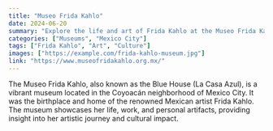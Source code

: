 ```yaml
---
title: "Museo Frida Kahlo"
date: 2024-06-20
summary: "Explore the life and art of Frida Kahlo at the Museo Frida Kahlo in Mexico City."
categories: ["Museums", "Mexico City"]
tags: ["Frida Kahlo", "Art", "Culture"]
images: ["https://example.com/frida-kahlo-museum.jpg"]
link: "https://www.museofridakahlo.org.mx/"
---
```


The Museo Frida Kahlo, also known as the Blue House (La Casa Azul), is a vibrant
museum located in the Coyoacán neighborhood of Mexico City. It was the birthplace
and home of the renowned Mexican artist Frida Kahlo. The museum showcases her life,
work, and personal artifacts, providing insight into her artistic journey and
cultural impact.
